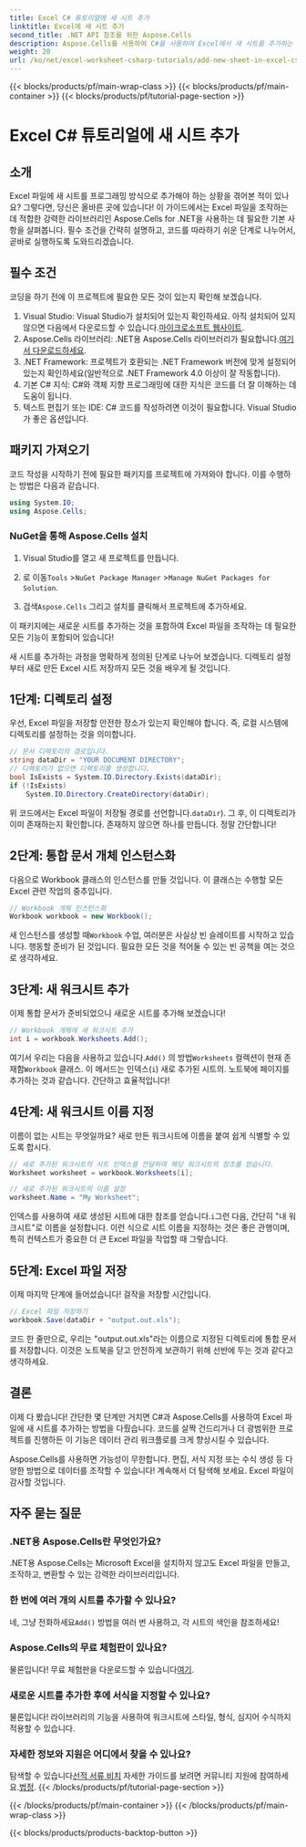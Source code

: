 ```yaml
---
title: Excel C# 튜토리얼에 새 시트 추가
linktitle: Excel에 새 시트 추가
second_title: .NET API 참조를 위한 Aspose.Cells
description: Aspose.Cells를 사용하여 C#을 사용하여 Excel에서 새 시트를 추가하는 방법을 알아보세요. 이 튜토리얼은 프로세스를 간단하고 실행 가능한 단계로 나눕니다.
weight: 20
url: /ko/net/excel-worksheet-csharp-tutorials/add-new-sheet-in-excel-csharp-tutorial/
---
```


{{< blocks/products/pf/main-wrap-class >}}
{{< blocks/products/pf/main-container >}}
{{< blocks/products/pf/tutorial-page-section >}}

# Excel C# 튜토리얼에 새 시트 추가

## 소개

Excel 파일에 새 시트를 프로그래밍 방식으로 추가해야 하는 상황을 겪어본 적이 있나요? 그렇다면, 당신은 올바른 곳에 있습니다! 이 가이드에서는 Excel 파일을 조작하는 데 적합한 강력한 라이브러리인 Aspose.Cells for .NET을 사용하는 데 필요한 기본 사항을 살펴봅니다. 필수 조건을 간략히 설명하고, 코드를 따라하기 쉬운 단계로 나누어서, 곧바로 실행하도록 도와드리겠습니다.

## 필수 조건

코딩을 하기 전에 이 프로젝트에 필요한 모든 것이 있는지 확인해 보겠습니다.

1.  Visual Studio: Visual Studio가 설치되어 있는지 확인하세요. 아직 설치되어 있지 않으면 다음에서 다운로드할 수 있습니다.[마이크로소프트 웹사이트](https://visualstudio.microsoft.com/).
2.  Aspose.Cells 라이브러리: .NET용 Aspose.Cells 라이브러리가 필요합니다.[여기서 다운로드하세요](https://releases.aspose.com/cells/net/).
3. .NET Framework: 프로젝트가 호환되는 .NET Framework 버전에 맞게 설정되어 있는지 확인하세요(일반적으로 .NET Framework 4.0 이상이 잘 작동합니다).
4. 기본 C# 지식: C#와 객체 지향 프로그래밍에 대한 지식은 코드를 더 잘 이해하는 데 도움이 됩니다.
5. 텍스트 편집기 또는 IDE: C# 코드를 작성하려면 이것이 필요합니다. Visual Studio가 좋은 옵션입니다.

## 패키지 가져오기

코드 작성을 시작하기 전에 필요한 패키지를 프로젝트에 가져와야 합니다. 이를 수행하는 방법은 다음과 같습니다.

```csharp
using System.IO;
using Aspose.Cells;
```

### NuGet을 통해 Aspose.Cells 설치

1. Visual Studio를 열고 새 프로젝트를 만듭니다.

2.  로 이동`Tools` >`NuGet Package Manager` >`Manage NuGet Packages for Solution`.

3.  검색`Aspose.Cells` 그리고 설치를 클릭해서 프로젝트에 추가하세요.

이 패키지에는 새로운 시트를 추가하는 것을 포함하여 Excel 파일을 조작하는 데 필요한 모든 기능이 포함되어 있습니다!

새 시트를 추가하는 과정을 명확하게 정의된 단계로 나누어 보겠습니다. 디렉토리 설정부터 새로 만든 Excel 시트 저장까지 모든 것을 배우게 될 것입니다.

## 1단계: 디렉토리 설정

우선, Excel 파일을 저장할 안전한 장소가 있는지 확인해야 합니다. 즉, 로컬 시스템에 디렉토리를 설정하는 것을 의미합니다. 

```csharp
// 문서 디렉토리의 경로입니다.
string dataDir = "YOUR DOCUMENT DIRECTORY";
// 디렉토리가 없으면 디렉토리를 생성합니다.
bool IsExists = System.IO.Directory.Exists(dataDir);
if (!IsExists)
    System.IO.Directory.CreateDirectory(dataDir);
```

위 코드에서는 Excel 파일이 저장될 경로를 선언합니다.`dataDir`). 그 후, 이 디렉토리가 이미 존재하는지 확인합니다. 존재하지 않으면 하나를 만듭니다. 정말 간단합니다!

## 2단계: 통합 문서 개체 인스턴스화

다음으로 Workbook 클래스의 인스턴스를 만들 것입니다. 이 클래스는 수행할 모든 Excel 관련 작업의 중추입니다.

```csharp
// Workbook 개체 인스턴스화
Workbook workbook = new Workbook();
```

 새 인스턴스를 생성할 때`Workbook` 수업, 여러분은 사실상 빈 슬레이트를 시작하고 있습니다. 행동할 준비가 된 것입니다. 필요한 모든 것을 적어둘 수 있는 빈 공책을 여는 것으로 생각하세요.

## 3단계: 새 워크시트 추가

이제 통합 문서가 준비되었으니 새로운 시트를 추가해 보겠습니다!

```csharp
// Workbook 개체에 새 워크시트 추가
int i = workbook.Worksheets.Add();
```

 여기서 우리는 다음을 사용하고 있습니다.`Add()` 의 방법`Worksheets` 컬렉션이 현재 존재함`Workbook` 클래스. 이 메서드는 인덱스(`i`) 새로 추가된 시트의. 노트북에 페이지를 추가하는 것과 같습니다. 간단하고 효율적입니다!

## 4단계: 새 워크시트 이름 지정

이름이 없는 시트는 무엇일까요? 새로 만든 워크시트에 이름을 붙여 쉽게 식별할 수 있도록 합시다.

```csharp
// 새로 추가된 워크시트의 시트 인덱스를 전달하여 해당 워크시트의 참조를 얻습니다.
Worksheet worksheet = workbook.Worksheets[i];

// 새로 추가된 워크시트의 이름 설정
worksheet.Name = "My Worksheet";
```

 인덱스를 사용하여 새로 생성된 시트에 대한 참조를 얻습니다.`i`그런 다음, 간단히 "내 워크시트"로 이름을 설정합니다. 이런 식으로 시트 이름을 지정하는 것은 좋은 관행이며, 특히 컨텍스트가 중요한 더 큰 Excel 파일을 작업할 때 그렇습니다.

## 5단계: Excel 파일 저장

이제 마지막 단계에 들어섰습니다! 걸작을 저장할 시간입니다.

```csharp
// Excel 파일 저장하기
workbook.Save(dataDir + "output.out.xls");
```

코드 한 줄만으로, 우리는 "output.out.xls"라는 이름으로 지정된 디렉토리에 통합 문서를 저장합니다. 이것은 노트북을 닫고 안전하게 보관하기 위해 선반에 두는 것과 같다고 생각하세요.

## 결론

이제 다 봤습니다! 간단한 몇 단계만 거치면 C#과 Aspose.Cells를 사용하여 Excel 파일에 새 시트를 추가하는 방법을 다뤘습니다. 코드를 살짝 건드리거나 더 광범위한 프로젝트를 진행하든 이 기능은 데이터 관리 워크플로를 크게 향상시킬 수 있습니다. 

Aspose.Cells를 사용하면 가능성이 무한합니다. 편집, 서식 지정 또는 수식 생성 등 다양한 방법으로 데이터를 조작할 수 있습니다! 계속해서 더 탐색해 보세요. Excel 파일이 감사할 것입니다.

## 자주 묻는 질문

### .NET용 Aspose.Cells란 무엇인가요?  
.NET용 Aspose.Cells는 Microsoft Excel을 설치하지 않고도 Excel 파일을 만들고, 조작하고, 변환할 수 있는 강력한 라이브러리입니다.

### 한 번에 여러 개의 시트를 추가할 수 있나요?  
 네, 그냥 전화하세요`Add()` 방법을 여러 번 사용하고, 각 시트의 색인을 참조하세요!

### Aspose.Cells의 무료 체험판이 있나요?  
 물론입니다! 무료 체험판을 다운로드할 수 있습니다[여기](https://releases.aspose.com/).

### 새로운 시트를 추가한 후에 서식을 지정할 수 있나요?  
물론입니다! 라이브러리의 기능을 사용하여 워크시트에 스타일, 형식, 심지어 수식까지 적용할 수 있습니다.

### 자세한 정보와 지원은 어디에서 찾을 수 있나요?  
 탐색할 수 있습니다[선적 서류 비치](https://reference.aspose.com/cells/net/) 자세한 가이드를 보려면 커뮤니티 지원에 참여하세요.[법정](https://forum.aspose.com/c/cells/9). 
{{< /blocks/products/pf/tutorial-page-section >}}

{{< /blocks/products/pf/main-container >}}
{{< /blocks/products/pf/main-wrap-class >}}

{{< blocks/products/products-backtop-button >}}
